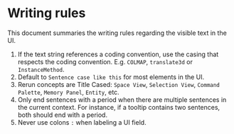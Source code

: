 # Writing rules

This document summaries the writing rules regarding the visible text in the UI.

1. If the text string references a coding convention, use the casing that respects the coding convention. E.g. `COLMAP`,  `translate3d` or `InstanceMethod`.
2. Default to `Sentence case like this` for most elements in the UI.
3. Rerun concepts are Title Cased: `Space View`, `Selection View`, `Command Palette`,  `Memory Panel`, `Entity`, etc.
4. Only end sentences with a period when there are multiple sentences in the current context. For instance, if a tooltip contains two sentences, both should end with a period.
5. Never use colons `:` when labeling a UI field.
